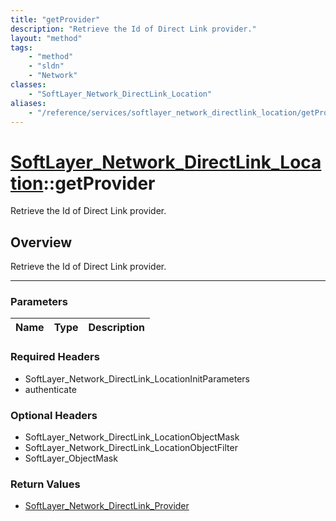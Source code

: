 ```yaml
---
title: "getProvider"
description: "Retrieve the Id of Direct Link provider."
layout: "method"
tags:
    - "method"
    - "sldn"
    - "Network"
classes:
    - "SoftLayer_Network_DirectLink_Location"
aliases:
    - "/reference/services/softlayer_network_directlink_location/getProvider"
---
```

# [SoftLayer_Network_DirectLink_Location](/reference/services/SoftLayer_Network_DirectLink_Location)::getProvider


Retrieve the Id of Direct Link provider.


## Overview 
Retrieve the Id of Direct Link provider.

-----

### Parameters 
|Name | Type | Description |
| --- | --- | --- |


### Required Headers
* SoftLayer_Network_DirectLink_LocationInitParameters
* authenticate


### Optional Headers
* SoftLayer_Network_DirectLink_LocationObjectMask
* SoftLayer_Network_DirectLink_LocationObjectFilter
* SoftLayer_ObjectMask

### Return Values
* <a href='/reference/datatypes/SoftLayer_Network_DirectLink_Provider'>SoftLayer_Network_DirectLink_Provider </a>





